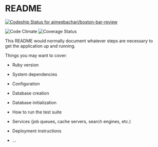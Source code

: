 # README

[ ![Codeship Status for aimeebachari/boston-bar-review](https://app.codeship.com/projects/41a46fe0-bf10-0134-42bb-7a625a3fabd4/status?branch=master)](https://app.codeship.com/projects/196483)

![Code Climate](https://codeclimate.com/github/aimeebachari/boston-bar-review.png)
![Coverage Status](https://coveralls.io/repos/aimeebachari/boston-bar-review/badge.png)


This README would normally document whatever steps are necessary to get the
application up and running.

Things you may want to cover:

* Ruby version

* System dependencies

* Configuration

* Database creation

* Database initialization

* How to run the test suite

* Services (job queues, cache servers, search engines, etc.)

* Deployment instructions

* ...
